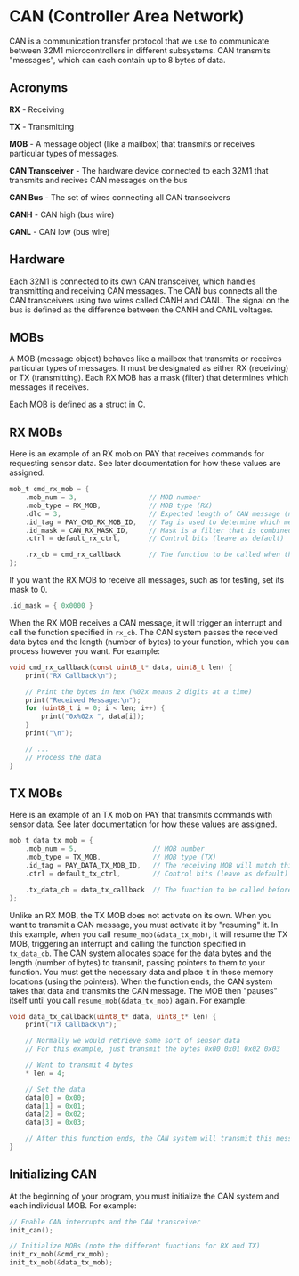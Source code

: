 # CAN (Controller Area Network)

CAN is a communication transfer protocol that we use to communicate between 32M1 microcontrollers in different subsystems. CAN transmits "messages", which can each contain up to 8 bytes of data.




## Acronyms

**RX** - Receiving

**TX** - Transmitting

**MOB** - A message object (like a mailbox) that transmits or receives particular types of messages.

**CAN Transceiver** - The hardware device connected to each 32M1 that transmits and recives CAN messages on the bus

**CAN Bus** - The set of wires connecting all CAN transceivers

**CANH** - CAN high (bus wire)

**CANL** - CAN low (bus wire)




## Hardware

Each 32M1 is connected to its own CAN transceiver, which handles transmitting and receiving CAN messages. The CAN bus connects all the CAN transceivers using two wires called CANH and CANL. The signal on the bus is defined as the difference between the CANH and CANL voltages.




## MOBs

A MOB (message object) behaves like a mailbox that transmits or receives particular types of messages. It must be designated as either RX (receiving) or TX (transmitting). Each RX MOB has a mask (filter) that determines which messages it receives.

Each MOB is defined as a struct in C.




## RX MOBs

Here is an example of an RX mob on PAY that receives commands for requesting sensor data. See later documentation for how these values are assigned.

```C
mob_t cmd_rx_mob = {
	.mob_num = 3,                  // MOB number
	.mob_type = RX_MOB,            // MOB type (RX)
	.dlc = 3,                      // Expected length of CAN message (number of bytes)
    .id_tag = PAY_CMD_RX_MOB_ID,   // Tag is used to determine which messages to receive
	.id_mask = CAN_RX_MASK_ID,     // Mask is a filter that is combined with the tag to determine which messages to receive
    .ctrl = default_rx_ctrl,       // Control bits (leave as default)

    .rx_cb = cmd_rx_callback       // The function to be called when this MOB receives a message
};
```

If you want the RX MOB to receive all messages, such as for testing, set its mask to 0.

```C
.id_mask = { 0x0000 }
```

When the RX MOB receives a CAN message, it will trigger an interrupt and call the function specified in `rx_cb`. The CAN system passes the received data bytes and the length (number of bytes) to your function, which you can process however you want. For example:

```C
void cmd_rx_callback(const uint8_t* data, uint8_t len) {
    print("RX Callback\n");

    // Print the bytes in hex (%02x means 2 digits at a time)
    print("Received Message:\n");
    for (uint8_t i = 0; i < len; i++) {
        print("0x%02x ", data[i]);
    }
    print("\n");

    // ...
    // Process the data
}
```




## TX MOBs

Here is an example of an TX mob on PAY that transmits commands with sensor data. See later documentation for how these values are assigned.

```C
mob_t data_tx_mob = {
    .mob_num = 5,                   // MOB number
	.mob_type = TX_MOB,             // MOB type (TX)
    .id_tag = PAY_DATA_TX_MOB_ID,   // The receiving MOB will match this tag with its own tag and mask
    .ctrl = default_tx_ctrl,        // Control bits (leave as default)

    .tx_data_cb = data_tx_callback  // The function to be called before this MOB transmits a message
};
```

Unlike an RX MOB, the TX MOB does not activate on its own. When you want to transmit a CAN message, you must activate it by "resuming" it. In this example, when you call `resume_mob(&data_tx_mob)`, it will resume the TX MOB, triggering an interrupt and calling the function specified in `tx_data_cb`. The CAN system allocates space for the data bytes and the length (number of bytes) to transmit, passing pointers to them to your function. You must get the necessary data and place it in those memory locations (using the pointers). When the function ends, the CAN system takes that data and transmits the CAN message. The MOB then "pauses" itself until you call `resume_mob(&data_tx_mob)` again. For example:

```C
void data_tx_callback(uint8_t* data, uint8_t* len) {
    print("TX Callback\n");

    // Normally we would retrieve some sort of sensor data
    // For this example, just transmit the bytes 0x00 0x01 0x02 0x03

    // Want to transmit 4 bytes
    * len = 4;

    // Set the data
    data[0] = 0x00;
    data[1] = 0x01;
    data[2] = 0x02;
    data[3] = 0x03;

    // After this function ends, the CAN system will transmit this message
}
```




## Initializing CAN

At the beginning of your program, you must initialize the CAN system and each individual MOB. For example:

```C
// Enable CAN interrupts and the CAN transceiver
init_can();

// Initialize MOBs (note the different functions for RX and TX)
init_rx_mob(&cmd_rx_mob);
init_tx_mob(&data_tx_mob);
```
